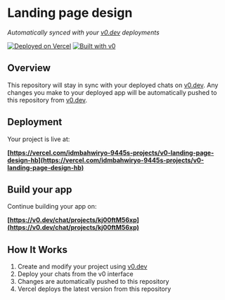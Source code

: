 # Landing page design

*Automatically synced with your [v0.dev](https://v0.dev) deployments*

[![Deployed on Vercel](https://img.shields.io/badge/Deployed%20on-Vercel-black?style=for-the-badge&logo=vercel)](https://vercel.com/idmbahwiryo-9445s-projects/v0-landing-page-design-hb)
[![Built with v0](https://img.shields.io/badge/Built%20with-v0.dev-black?style=for-the-badge)](https://v0.dev/chat/projects/kj00ftM56xp)

## Overview

This repository will stay in sync with your deployed chats on [v0.dev](https://v0.dev).
Any changes you make to your deployed app will be automatically pushed to this repository from [v0.dev](https://v0.dev).

## Deployment

Your project is live at:

**[https://vercel.com/idmbahwiryo-9445s-projects/v0-landing-page-design-hb](https://vercel.com/idmbahwiryo-9445s-projects/v0-landing-page-design-hb)**

## Build your app

Continue building your app on:

**[https://v0.dev/chat/projects/kj00ftM56xp](https://v0.dev/chat/projects/kj00ftM56xp)**

## How It Works

1. Create and modify your project using [v0.dev](https://v0.dev)
2. Deploy your chats from the v0 interface
3. Changes are automatically pushed to this repository
4. Vercel deploys the latest version from this repository